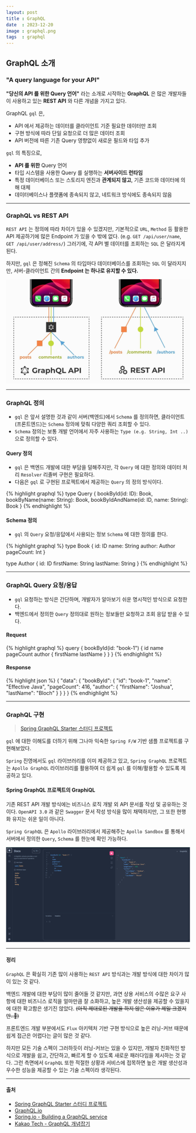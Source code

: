 ```yaml
---
layout: post
title : GraphQL
date  : 2023-12-20
image : graphql.png
tags  : graphql
---
```


## GraphQL 소개

### "A query language for your API"

**"당신의 API 를 위한 Query 언어"** 라는 소개로 시작하는 **GraphQL** 은 많은 개발자들이 사용하고 있는 **REST API** 와 다른 개념을 가지고 있다.

GraphQL `gql` 은,
- API 에서 제공하는 데이터를 클라이언트 기준 필요한 데이터만 조회
- 구현 방식에 따라 단일 요청으로 더 많은 데이터 조회
- API 버전에 따른 기존 Query 영향없이 새로운 필드와 타입 추가

`gql` 의 특징으로,
- **API 를 위한** Query 언어 
- 타입 시스템을 사용한 Query 를 실행하는 **서버사이드 런타임**
- 특정 데이터베이스 또는 스토리지 엔진과 **관계되지 않고**, 기존 코드와 데이터에 의해 대체
- 데이터베이스나 플랫폼에 종속되지 않고, 네트워크 방식에도 종속되지 않음

---

### GraphQL vs REST API

`REST API` 는 정의에 따라 차이가 있을 수 있겠지만, 기본적으로 `URL`, `Method` 등 활용한 API 제공하기에 많은 Endpoint 가 있을 수 밖에 없다. (e.g. `GET /api/user/name`, `GET /api/user/address/`)
그러기에, 각 API 별 데이터를 조회하는 `SQL` 은 달라지게 된다.

하지만, `gql` 은 정해진 `Schema` 의 타입마다 데이터베이스를 조회하는 `SQL` 이 달라지지만, 서버-클라이언트 간의 **Endpoint 는 하나로 유지할 수 있다.**

![GraphQL vs REST API](/images/gql_vs_restapi.jpg)

---

### GraphQL 정의

- `gql` 은 앞서 설명한 것과 같이 서버(백엔드)에서 `Schema` 를 정의하면, 클라이언트(프론트엔드)는 `Schema` 정의에 맞춰 다양한 쿼리 조회할 수 있다.
- `Schema` 정의는 보통 개발 언어에서 자주 사용하는 `Type (e.g. String, Int ..)` 으로 정의할 수 있다.

#### Query 정의

- `gql` 은 백엔드 개발에 대한 부담을 덜해주지만, 각 `Query` 에 대한 정의와 데이터 처리 `Resolver` 리졸버 구현은 필요하다.
- 다음은 `gql` 로 구현된 프로젝트에서 제공하는 `Query` 의 정의 방식이다.

{% highlight graphql %}
type Query {
    bookById(id: ID): Book,
    bookByName(name: String): Book,
    bookByIdAndName(id: ID, name: String): Book
}
{% endhighlight %}

#### Schema 정의

- `gql` 의 `Query` 요청/응답에서 사용되는 정보 `Schema` 에 대한 정의를 한다.

{% highlight graphql %}
type Book {
    id: ID
    name: String
    author: Author
    pageCount: Int
}

type Author {
    id: ID
    firstName: String
    lastName: String
}
{% endhighlight %}

---

### GraphQL Query 요청/응답

- `gql` 요청하는 방식은 간단하며, 개발자가 알아보기 쉬운 명시적인 방식으로 요청한다.
- 백엔드에서 정의한 `Query` 정의대로 원하는 정보들만 요청하고 조회 응답 받을 수 있다.

#### Request

{% highlight graphql %}
query {
    bookById(id: "book-1") {
        id
        name
        pageCount
        author {
            firstName
            lastName
        }
    }
}
{% endhighlight %}

#### Response

{% highlight json %}
{
    "data": {
        "bookById": {
            "id": "book-1",
            "name": "Effective Java",
            "pageCount": 416,
            "author": {
                "firstName": "Joshua",
                "lastName": "Bloch"
            }
        }
    }
}
{% endhighlight %}

---

### GraphQL 구현

> [Spring GraphQL Starter 스터디 프로젝트](https://github.com/JiYoonKimjimmy/spring-graphql-starter)

`gql` 에 대한 이해도를 더하기 위해 그나마 익숙한 `Spring F/W` 기반 샘플 프로젝트를 구현해보았다.

`Spring` 진영에서도 `gql` 라이브러리를 이미 제공하고 있고,
`Spring GraphQL` 프로젝트는 `Apollo GraphQL` 라이브러리를 활용하여 더 쉽게 `gql` 를 이해/활용할 수 있도록 제공하고 있다.

#### Spring GraphQL 프로젝트의 GraphiQL

기존 REST API 개발 방식에는 비즈니스 로직 개발 외 API 문서를 작성 및 공유하는 것이다.
`OpenAPI 3.0` 과 같은 `Swagger` 문서 작성 방식을 많이 채택하지만, 그 또한 현행화 유지는 쉬운 일이 아니다.

`Spring GraphQL` 은 `Apollo` 라이브러리에서 제공해주는 `Apollo Sandbox` 를 통해서 서버에서 정의한 `Query`, `Schema` 를 한눈에 확인 가능하다.

![Spring GraphQL 프로젝트의 GraphiQL Testing 화면](/images/spring-graphiql.png)

---

#### 정리

`GraphQL` 은 확실히 기존 많이 사용하는 `REST API` 방식과는 개발 방식에 대한 차이가 많이 있는 것 같다.

백엔드 개발에 대한 부담이 많이 줄어들 것 같지만, 과연 상용 서비스의 수많은 요구 사항에 대한 비즈니스 로직을 얼마만큼 잘 소화하고,
높은 개발 생산성을 제공할 수 있을지에 대한 확고함은 생기진 않았다. ~~(아직 제대로된 개발을 하지 않은 이유가 제일 크겠지만..🤔)~~

프론트엔드 개발 부분에서도 `Flux` 아키텍처 기반 구현 방식으로 높은 러닝-커브 때문에 쉽게 접근은 어렵다는 글이 많은 것 같다.

하지만 모든 기술 스펙이 그러하듯이 러닝-커브는 있을 수 있지만, 
개발자 친화적인 방식으로 개발을 쉽고, 간단하고, 빠르게 할 수 있도록 새로운 패러다임을 제시하는 것 같다.
그런 측면에서 `GraphQL` 또한 적절한 상황과 서비스에 접목하면 높은 개발 생산성과 우수한 성능을 제공할 수 있는 기술 스펙이라 생각된다.

---

#### 출처

- [Spring GraphQL Starter 스터디 프로젝트](https://github.com/JiYoonKimjimmy/spring-graphql-starter)
- [GraphQL.io](https://graphql-kr.github.io/learn/)
- [Spring.io - Building a GraphQL service](https://spring.io/guides/gs/graphql-server/)
- [Kakao Tech - GraphQL 개념잡기](https://tech.kakao.com/2019/08/01/graphql-basic/)